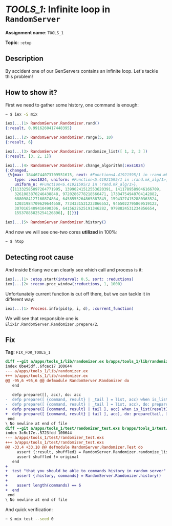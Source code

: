 # *TOOLS_1*: Infinite loop in `RandomServer`

**Assignment name**: `TOOLS_1`

**Topic**: `:etop`

## Description

By accident one of our GenServers contains an infinite loop. Let's tackle this problem!

## How to show it?

First we need to gather some history, one command is enough:

```bash
~ $ iex -S mix
```

```elixir
iex(...)1> RandomServer.Randomizer.rand()   
{:result, 0.9916260417448395}

iex(...)2> RandomServer.Randomizer.range(5, 10)
{:result, 6}

iex(...)3> RandomServer.Randomizer.randomize_list([ 1, 2, 3 ])
{:result, [3, 2, 1]}

iex(...)4> RandomServer.Randomizer.change_algorithm(:exs1024)
{:changed,
 {%{max: 18446744073709551615, next: #Function<4.41921595/1 in :rand.mk_alg/1>,
    type: :exs1024, uniform: #Function<5.41921595/1 in :rand.mk_alg/1>,
    uniform_n: #Function<6.41921595/2 in :rand.mk_alg/1>},
  {[11332585097264771995, 13990241512553620391, 1411789589046166709,
    3261083870246438848, 9720286778218566471, 17384754948704142882,
    6880984127160874864, 6458555264865887849, 15943274152880363524,
    12031984709629644658, 7734331521223066552, 9465022795869519123,
    3070165409410490306, 6415622625191346282, 9798824531234856654,
    15537885825254126896], []}}}

iex(...)5> RandomServer.Randomizer.history()  
```

And now we will see one-two cores **utilized** in 100%:

```bash
~ $ htop
```

## Detecting root cause

And inside Erlang we can clearly see which call and process is it:

```elixir
iex(...)1> :etop.start(interval: 0.5, sort: :reductions)
iex(...)2> :recon.proc_window(:reductions, 1, 1000)
```

Unfortunately current function is cut off there, but we can tackle it in different way:

```elixir
iex(...)1> Process.info(pid(p, i, d), :current_function)
```

We will see that responsible one is `Elixir.RandomServer.Randomizer.prepare/2`.

## Fix

**Tag**: `FIX_FOR_TOOLS_1`

```diff
diff --git a/apps/tools_1/lib/randomizer.ex b/apps/tools_1/lib/randomizer.ex
index 0be45df..6fcec17 100644
--- a/apps/tools_1/lib/randomizer.ex
+++ b/apps/tools_1/lib/randomizer.ex
@@ -95,6 +95,6 @@ defmodule RandomServer.Randomizer do
   end
 
   defp prepare([], acc), do: acc
-  defp prepare([ {command, result} | _tail ] = list, acc) when is_list(result), do: prepare(list, [ "#{command} = #{inspect result}" | acc ])
-  defp prepare([ {command, result} | _tail ] = list, acc), do: prepare(list, [ "#{command} = #{result}" | acc ])
+  defp prepare([ {command, result} | tail ], acc) when is_list(result), do: prepare(tail, [ "#{command} = #{inspect result}" | acc ])
+  defp prepare([ {command, result} | tail ], acc), do: prepare(tail, [ "#{command} = #{result}" | acc ])
 end
\ No newline at end of file
diff --git a/apps/tools_1/test/randomizer_test.exs b/apps/tools_1/test/randomizer_test.exs
index 3c6c17e..5723fdd 100644
--- a/apps/tools_1/test/randomizer_test.exs
+++ b/apps/tools_1/test/randomizer_test.exs
@@ -33,4 +33,10 @@ defmodule RandomServer.Randomizer.Test do
     assert {:result, shuffled} = RandomServer.Randomizer.randomize_list(original)
     assert shuffled != original
   end
+
+  test "that you should be able to commands history in random server" do
+    assert {:history, commands} = RandomServer.Randomizer.history()
+
+    assert length(commands) == 6
+  end
 end
\ No newline at end of file
```

And quick verification:

```bash
~ $ mix test --seed 0
```